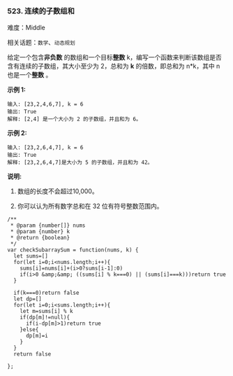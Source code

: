 ### 523. 连续的子数组和

难度：Middle

相关话题：`数学`、`动态规划`

给定一个包含**非负数** 的数组和一个目标**整数** k，编写一个函数来判断该数组是否含有连续的子数组，其大小至少为 2，总和为 **k**  的倍数，即总和为 n*k，其中 n 也是一个**整数** 。



**示例 1:** 



```
输入: [23,2,4,6,7], k = 6
输出: True
解释: [2,4] 是一个大小为 2 的子数组，并且和为 6。
```


**示例 2:** 



```
输入: [23,2,6,4,7], k = 6
输出: True
解释: [23,2,6,4,7]是大小为 5 的子数组，并且和为 42。
```


**说明:** 




1. 数组的长度不会超过10,000。

2. 你可以认为所有数字总和在 32 位有符号整数范围内。




```
/**
 * @param {number[]} nums
 * @param {number} k
 * @return {boolean}
 */
var checkSubarraySum = function(nums, k) {
  let sums=[]
  for(let i=0;i<nums.length;i++){
    sums[i]=nums[i]+(i>0?sums[i-1]:0)
    if(i>0 &amp;&amp; ((sums[i] % k===0) || (sums[i]===k)))return true
  }

  if(k===0)return false
  let dp=[]
  for(let i=0;i<sums.length;i++){
    let m=sums[i] % k
    if(dp[m]!=null){
      if(i-dp[m]>1)return true
    }else{
      dp[m]=i
    }
  }    
  return false

};
```

